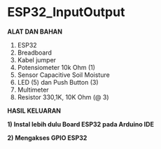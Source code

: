 ﻿# ESP32_InputOutput

**ALAT DAN BAHAN** 
1) ESP32
2) Breadboard
3) Kabel jumper
4) Potensiometer 10k Ohm (1)
5) Sensor Capacitive Soil Moisture
6) LED (5) dan Push Button (3)
7) Multimeter
8) Resistor 330,1K, 10K Ohm (@ 3)

**HASIL KELUARAN**

**1) Instal lebih dulu Board ESP32 pada Arduino IDE**
   
**2) Mengakses GPIO ESP32**

